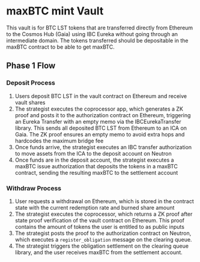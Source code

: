 # maxBTC mint Vault

This vault is for BTC LST tokens that are transferred directly from Ethereum to the Cosmos Hub (Gaia) using IBC Eureka without going through an intermediate domain. The tokens transferred should be depositable in the maxBTC contract to be able to get maxBTC.

## Phase 1 Flow

### Deposit Process

1. Users deposit BTC LST in the vault contract on Ethereum and receive vault shares
2. The strategist executes the coprocessor app, which generates a ZK proof and posts it to the authorization contract on Ethereum, triggering an Eureka Transfer with an empty memo via the IBCEurekaTransfer library. This sends all deposited BTC LST from Ethereum to an ICA on Gaia. The ZK proof ensures an empty memo to avoid extra hops and hardcodes the maximum bridge fee
3. Once funds arrive, the strategist executes an IBC transfer authorization to move assets from the ICA to the deposit account on Neutron
4. Once funds are in the deposit account, the strategist executes a maxBTC issue authorization that deposits the tokens in a maxBTC contract, sending the resulting maxBTC to the settlement account

### Withdraw Process

1. User requests a withdrawal on Ethereum, which is stored in the contract state with the current redemption rate and burned share amount
2. The strategist executes the coprocessor, which returns a ZK proof after state proof verification of the vault contract on Ethereum. This proof contains the amount of tokens the user is entitled to as public inputs
3. The strategist posts the proof to the authorization contract on Neutron, which executes a `register_obligation` message on the clearing queue.
4. The strategist triggers the obligation settlement on the clearing queue library, and the user receives maxBTC from the settlement account.
